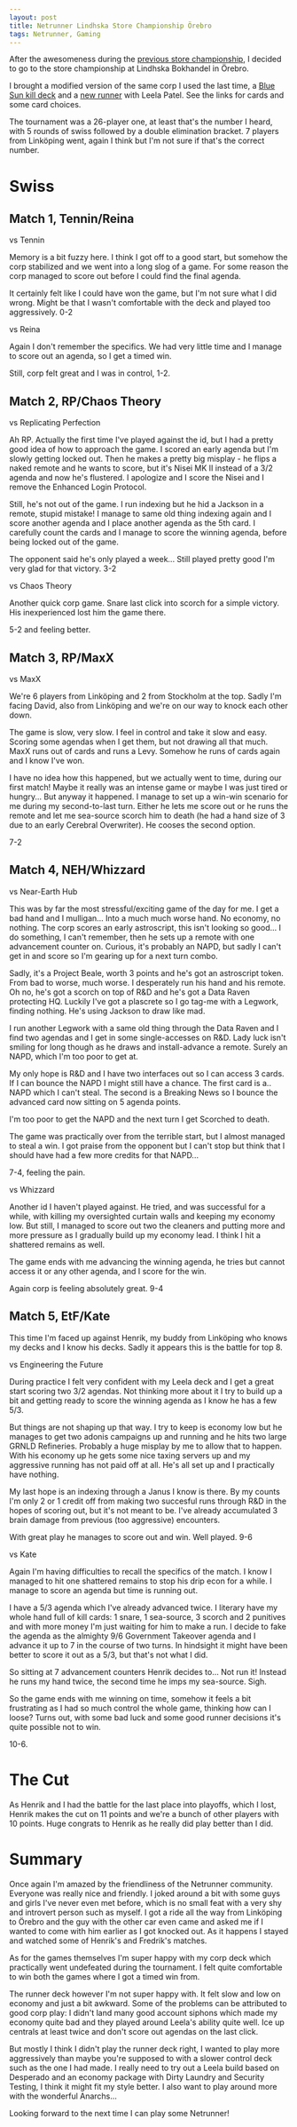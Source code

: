 ```yaml
---
layout: post
title: Netrunner Lindhska Store Championship Örebro
tags: Netrunner, Gaming
---
```


After the awesomeness during the [previous store championship][prevSC], I decided to go to the store championship at Lindhska Bokhandel in Örebro.

I brought a modified version of the same corp I used the last time, a [Blue Sun kill deck][corpdeck] and a [new runner][runnerdeck] with Leela Patel. See the links for cards and some card choices.

[prevSC]: /blog/2015/02/24/my_first_netrunner_store_championship/
[corpdeck]: http://netrunnerdb.com/en/decklist/18428/friendly-neighbours-lindhska-store-championship
[runnerdeck]: http://netrunnerdb.com/en/decklist/18429/sucker-punch-lindhska-store-championship

The tournament was a 26-player one, at least that's the number I heard, with 5 rounds of swiss followed by a double elimination bracket. 7 players from Linköping went, again I think but I'm not sure if that's the correct number.

# Swiss

## Match 1, Tennin/Reina

vs Tennin

Memory is a bit fuzzy here. I think I got off to a good start, but somehow the corp stabilized and we went into a long slog of a game. For some reason the corp managed to score out before I could find the final agenda.

It certainly felt like I could have won the game, but I'm not sure what I did wrong. Might be that I wasn't comfortable with the deck and played too aggressively. 0-2

vs Reina

Again I don't remember the specifics. We had very little time and I manage to score out an agenda, so I get a timed win.

Still, corp felt great and I was in control, 1-2.


## Match 2, RP/Chaos Theory

vs Replicating Perfection

Ah RP. Actually the first time I've played against the id, but I had a pretty good idea of how to approach the game. I scored an early agenda but I'm slowly getting locked out. Then he makes a pretty big misplay - he flips a naked remote and he wants to score, but it's Nisei MK II instead of a 3/2 agenda and now he's flustered. I apologize and I score the Nisei and I remove the Enhanced Login Protocol.

Still, he's not out of the game. I run indexing but he hid a Jackson in a remote, stupid mistake! I manage to same old thing indexing again and I score another agenda and I place another agenda as the 5th card. I carefully count the cards and I manage to score the winning agenda, before being locked out of the game.

The opponent said he's only played a week... Still played pretty good I'm very glad for that victory. 3-2


vs Chaos Theory

Another quick corp game. Snare last click into scorch for a simple victory. His inexperienced lost him the game there.

5-2 and feeling better.


## Match 3, RP/MaxX

vs MaxX

We're 6 players from Linköping and 2 from Stockholm at the top. Sadly I'm facing David, also from Linköping and we're on our way to knock each other down.

The game is slow, very slow. I feel in control and take it slow and easy. Scoring some agendas when I get them, but not drawing all that much. MaxX runs out of cards and runs a Levy. Somehow he runs of cards again and I know I've won.

I have no idea how this happened, but we actually went to time, during our first match! Maybe it really was an intense game or maybe I was just tired or hungry... But anyway it happened. I manage to set up a win-win scenario for me during my second-to-last turn. Either he lets me score out or he runs the remote and let me sea-source scorch him to death (he had a hand size of 3 due to an early Cerebral Overwriter). He cooses the second option.

7-2


## Match 4, NEH/Whizzard

vs Near-Earth Hub

This was by far the most stressful/exciting game of the day for me. I get a bad hand and I mulligan... Into a much much worse hand. No economy, no nothing. The corp scores an early astroscript, this isn't looking so good... I do something, I can't remember, then he sets up  a remote with one advancement counter on. Curious, it's probably an NAPD, but sadly I can't get in and score so I'm gearing up for a next turn combo.

Sadly, it's a Project Beale, worth 3 points and he's got an astroscript token. From bad to worse, much worse. I desperately run his hand and his remote. Oh no, he's got a scorch on top of R&D and he's got a Data Raven protecting HQ. Luckily I've got a plascrete so I go tag-me with a Legwork, finding nothing. He's using Jackson to draw like mad.

I run another Legwork with a same old thing through the Data Raven and I find two agendas and I get in some single-accesses on R&D. Lady luck isn't smiling for long though as he draws and install-advance a remote. Surely an NAPD, which I'm too poor to get at.

My only hope is R&D and I have two interfaces out so I can access 3 cards. If I can bounce the NAPD I might still have a chance. The first card is a.. NAPD which I can't steal. The second is a Breaking News so I bounce the advanced card now sitting on 5 agenda points.

I'm too poor to get the NAPD and the next turn I get Scorched to death.

The game was practically over from the terrible start, but I almost managed to steal a win. I got praise from the opponent but I can't stop but think that I should have had a few more credits for that NAPD...

7-4, feeling the pain.


vs Whizzard

Another id I haven't played against. He tried, and was successful for a while, with killing my oversighted curtain walls and keeping my economy low. But still, I managed to score out two the cleaners and putting more and more pressure as I gradually build up my economy lead. I think I hit a shattered remains as well.

The game ends with me advancing the winning agenda, he tries but cannot access it or any other agenda, and I score for the win.

Again corp is feeling absolutely great. 9-4


## Match 5, EtF/Kate

This time I'm faced up against Henrik, my buddy from Linköping who knows my decks and I know his decks. Sadly it appears this is the battle for top 8.

vs Engineering the Future

During practice I felt very confident with my Leela deck and I get a great start scoring two 3/2 agendas. Not thinking more about it I try to build up a bit and getting ready to score the winning agenda as I know he has a few 5/3.

But things are not shaping up that way. I try to keep is economy low but he manages to get two adonis campaigns up and running and he hits two large GRNLD Refineries. Probably a huge misplay by me to allow that to happen. With his economy up he gets some nice taxing servers up and my aggressive running has not paid off at all. He's all set up and I practically have nothing.

My last hope is an indexing through a Janus I know is there. By my counts I'm only 2 or 1 credit off from making two succesful runs through R&D in the hopes of scoring out, but it's not meant to be. I've already accumulated 3 brain damage from previous (too aggressive) encounters.

With great play he manages to score out and win. Well played. 9-6


vs Kate

Again I'm having difficulties to recall the specifics of the match. I know I managed to hit one shattered remains to stop his drip econ for a while. I manage to score an agenda but time is running out.

I have a 5/3 agenda which I've already advanced twice. I literary have my whole hand full of kill cards: 1 snare, 1 sea-source, 3 scorch and 2 punitives and with more money I'm just waiting for him to make a run. I decide to fake the agenda as the almighty 9/6 Government Takeover agenda and I advance it up to 7 in the course of two turns. In hindsight it might have been better to score it out as a 5/3, but that's not what I did.

So sitting at 7 advancement counters Henrik decides to... Not run it! Instead he runs my hand twice, the second time he imps my sea-source. Sigh.

So the game ends with me winning on time, somehow it feels a bit frustrating as I had so much control the whole game, thinking how can I loose? Turns out, with some bad luck and some good runner decisions it's quite possible not to win.

10-6.


# The Cut

As Henrik and I had the battle for the last place into playoffs, which I lost, Henrik makes the cut on 11 points and we're a bunch of other players with 10 points.  Huge congrats to Henrik as he really did play better than I did.


# Summary

Once again I'm amazed by the friendliness of the Netrunner community. Everyone was really nice and friendly. I joked around a bit with some guys and girls I've never even met before, which is no small feat with a very shy and introvert person such as myself. I got a ride all the way from Linköping to Örebro and the guy with the other car even came and asked me if I wanted to come with him earlier as I got knocked out. As it happens I stayed and watched some of Henrik's and Fredrik's matches.

As for the games themselves I'm super happy with my corp deck which practically went undefeated during the tournament. I felt quite comfortable to win both the games where I got a timed win from.

The runner deck however I'm not super happy with. It felt slow and low on economy and just a bit awkward. Some of the problems can be attributed to good corp play: I didn't land many good account siphons which made my economy quite bad and they played around Leela's ability quite well. Ice up centrals at least twice and don't score out agendas on the last click.

But mostly I think I didn't play the runner deck right, I wanted to play more aggressively than maybe you're supposed to with a slower control deck such as the one I had made. I really need to try out a Leela build based on Desperado and an economy package with Dirty Laundry and Security Testing, I think it might fit my style better. I also want to play around more with the wonderful Anarchs...

Looking forward to the next time I can play some Netrunner!

